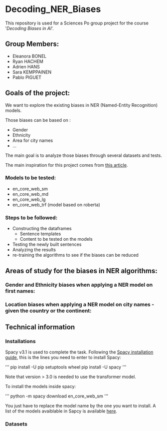 # Decoding_NER_Biases

This repository is used for a Sciences Po group project for the course '*Decoding Biases in AI*'.

## Group Members:

- Eleanora BONEL
- Ryan HACHEM
- Adrien HANS
- Sara KEMPPAINEN
- Pablo PIGUET

## Goals of the project: 

We want to explore the existing biases in NER (Named-Entity Recognition) models. 

Those biases can be based on :
- Gender
- Ethnicity
- Area for city names
- ...

The main goal is to analyze those biases through several datasets and tests. 

The main inspiration for this project comes from [this article](https://arxiv.org/pdf/2008.03415.pdf).


### Models to be tested: 

- en_core_web_sm
- en_core_web_md
- en_core_web_lg
- en_core_web_trf (model based on roberta)


### Steps to be followed:

- Constructing the dataframes 
  - Sentence templates
  - Content to be tested on the models
- Testing the newly built sentences 
- Analyzing the results 
- re-training the algorithms to see if the biases can be reduced

## Areas of study for the biases in NER algorithms: 
### Gender and Ethnicity biases when applying a NER model on first names:

### Location biases when applying a NER model on city names -given the country or the continent:



## Technical information

### Installations

Spacy v3.1 is used to complete the task. 
Following the [Spacy installation guide](https://spacy.io/usage), this is the lines you need to enter to install Spacy: 

'''
pip install -U pip setuptools wheel
pip install -U spacy
'''

Note that version > 3.0 is needed to use the transformer model.

To install the models inside spacy: 

'''
python -m spacy download en_core_web_sm
'''

You just have to replace the model name by the one you want to install. A list of the models avaiblable in Sapcy is available [here](https://spacy.io/usage/models).



### Datasets
